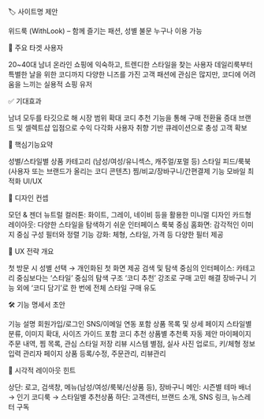 🏷️ 사이트명 제안

위드룩 (WithLook) – 함께 즐기는 패션, 성별 불문 누구나 이용 가능

🎯 주요 타겟 사용자

20~40대 남녀
온라인 쇼핑에 익숙하고, 트렌디한 스타일을 찾는 사용자
데일리룩부터 특별한 날을 위한 코디까지 다양한 니즈를 가진 고객
패션에 관심은 많지만, 코디에 어려움을 느끼는 실용적 쇼핑 유저

✅ 기대효과

남녀 모두를 타깃으로 해 시장 범위 확대
코디 추천 기능을 통해 구매 전환율 증대
브랜드 및 셀렉트샵 입점으로 수익 다각화
사용자 취향 기반 큐레이션으로 충성 고객 확보

🧩 핵심기능요약

성별/스타일별 상품 카테고리 (남성/여성/유니섹스, 캐주얼/포멀 등)
스타일 피드/룩북 (사용자 또는 브랜드가 올리는 코디 콘텐츠)
찜/비교/장바구니/간편결제 기능
모바일 최적화 UI/UX

🎨 디자인 컨셉

모던 & 젠더 뉴트럴 컬러톤: 화이트, 그레이, 네이비 등을 활용한 미니멀 디자인
카드형 레이아웃: 다양한 스타일을 탐색하기 쉬운 인터페이스
룩북 중심 홈화면: 감각적인 이미지 중심 구성
필터와 정렬 기능 강화: 체형, 스타일, 가격 등 다양한 필터 제공

🧭 UX 전략 개요

첫 방문 시 성별 선택 → 개인화된 첫 화면 제공
검색 및 탐색 중심의 인터페이스: 카테고리 중심보다는 ‘스타일’ 중심의 탐색 구조
‘코디 추천’ 강조로 구매 고민 해결
장바구니 기능 외에 ‘코디 담기’로 한 번에 전체 스타일 구매 유도

🛠️ 기능 명세서 초안

기능	설명
회원가입/로그인	SNS/이메일 연동 포함
상품 목록 및 상세 페이지	스타일별 분류, 이미지 확대, 사이즈 가이드 포함
코디 추천	상품별 추천룩 자동 제안
마이페이지	주문 내역, 찜 목록, 관심 스타일 저장
리뷰 시스템	별점, 실사 사진 업로드, 키/체형 정보 입력
관리자 페이지	상품 등록/수정, 주문관리, 리뷰관리

📐 시각적 레이아웃 힌트

상단: 로고, 검색창, 메뉴(남성/여성/룩북/신상품 등), 장바구니
메인: 시즌별 테마 배너 → 인기 코디룩 → 스타일별 추천상품
하단: 고객센터, 브랜드 소개, SNS 링크, 뉴스레터 구독

